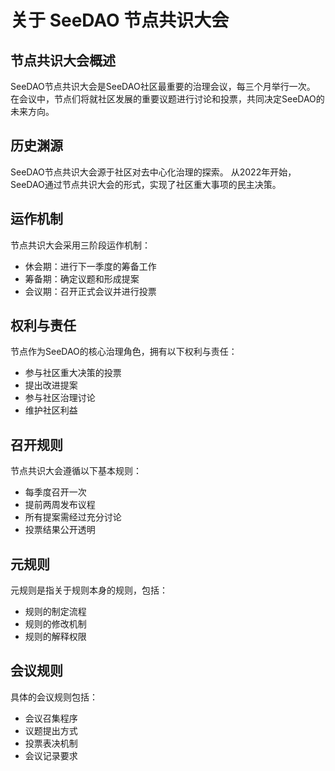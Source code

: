 # 关于 SeeDAO 节点共识大会

## 节点共识大会概述

SeeDAO节点共识大会是SeeDAO社区最重要的治理会议，每三个月举行一次。
在会议中，节点们将就社区发展的重要议题进行讨论和投票，共同决定SeeDAO的未来方向。

## 历史渊源

SeeDAO节点共识大会源于社区对去中心化治理的探索。
从2022年开始，SeeDAO通过节点共识大会的形式，实现了社区重大事项的民主决策。

## 运作机制

节点共识大会采用三阶段运作机制：

- 休会期：进行下一季度的筹备工作
- 筹备期：确定议题和形成提案
- 会议期：召开正式会议并进行投票

## 权利与责任

节点作为SeeDAO的核心治理角色，拥有以下权利与责任：

- 参与社区重大决策的投票
- 提出改进提案
- 参与社区治理讨论
- 维护社区利益

## 召开规则

节点共识大会遵循以下基本规则：

- 每季度召开一次
- 提前两周发布议程
- 所有提案需经过充分讨论
- 投票结果公开透明

## 元规则

元规则是指关于规则本身的规则，包括：

- 规则的制定流程
- 规则的修改机制
- 规则的解释权限

## 会议规则

具体的会议规则包括：

- 会议召集程序
- 议题提出方式
- 投票表决机制
- 会议记录要求